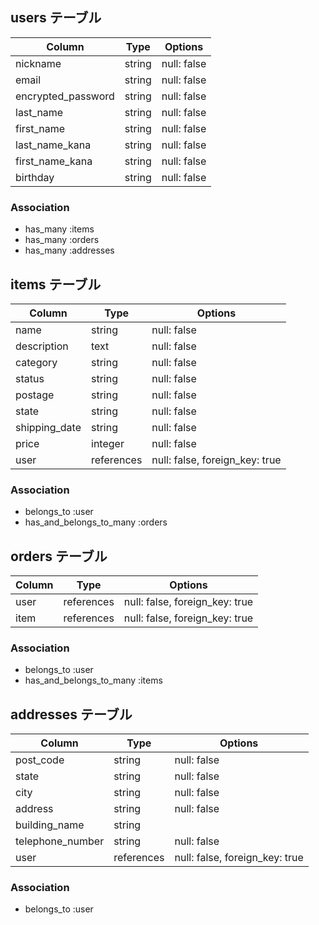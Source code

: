## users テーブル

|Column            |Type  |Options    |
|------------------|------|-----------|
|nickname          |string|null: false|
|email             |string|null: false|
|encrypted_password|string|null: false|
|last_name         |string|null: false|
|first_name        |string|null: false|
|last_name_kana    |string|null: false|
|first_name_kana   |string|null: false|
|birthday          |string|null: false|

### Association

- has_many :items
- has_many :orders
- has_many :addresses

## items テーブル

|Column|Type|Options|
|-------------|----------|------------------------------|
|name         |string    |null: false                   |
|description  |text      |null: false                   |
|category     |string    |null: false                   |
|status       |string    |null: false                   |
|postage      |string    |null: false                   |
|state        |string    |null: false                   |
|shipping_date|string    |null: false                   |
|price        |integer   |null: false                   |
|user         |references|null: false, foreign_key: true|

### Association

- belongs_to :user
- has_and_belongs_to_many :orders

## orders テーブル

|Column |Type      |Options                       |
|-------|----------|------------------------------|
|user   |references|null: false, foreign_key: true|
|item   |references|null: false, foreign_key: true|

### Association

- belongs_to :user
- has_and_belongs_to_many :items

## addresses テーブル

|Column          |Type      |Options                       |
|----------------|----------|------------------------------|
|post_code       |string    |null: false                   |
|state           |string    |null: false                   |
|city            |string    |null: false                   |
|address         |string    |null: false                   |
|building_name   |string    |                              |
|telephone_number|string    |null: false                   |
|user            |references|null: false, foreign_key: true|

### Association

- belongs_to :user